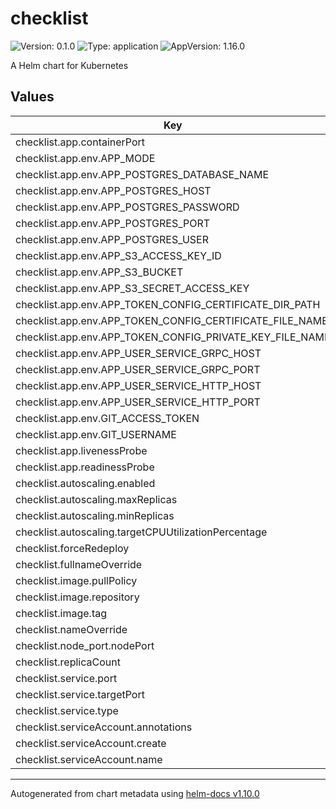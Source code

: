 # checklist

![Version: 0.1.0](https://img.shields.io/badge/Version-0.1.0-informational?style=flat-square) ![Type: application](https://img.shields.io/badge/Type-application-informational?style=flat-square) ![AppVersion: 1.16.0](https://img.shields.io/badge/AppVersion-1.16.0-informational?style=flat-square)

A Helm chart for Kubernetes

## Values

| Key | Type | Default | Description |
|-----|------|---------|-------------|
| checklist.app.containerPort | int | `80` |  |
| checklist.app.env.APP_MODE | string | `"debug"` |  |
| checklist.app.env.APP_POSTGRES_DATABASE_NAME | string | `"blueprint"` |  |
| checklist.app.env.APP_POSTGRES_HOST | string | `"localhost"` |  |
| checklist.app.env.APP_POSTGRES_PASSWORD | string | `"password"` |  |
| checklist.app.env.APP_POSTGRES_PORT | int | `5432` |  |
| checklist.app.env.APP_POSTGRES_USER | string | `"user"` |  |
| checklist.app.env.APP_S3_ACCESS_KEY_ID | string | `"<AWS_ACCESS_KEY_ID>"` |  |
| checklist.app.env.APP_S3_BUCKET | string | `"<S3_BUCKET>"` |  |
| checklist.app.env.APP_S3_SECRET_ACCESS_KEY | string | `"<AWS_SECRET>"` |  |
| checklist.app.env.APP_TOKEN_CONFIG_CERTIFICATE_DIR_PATH | string | `"/rsa"` |  |
| checklist.app.env.APP_TOKEN_CONFIG_CERTIFICATE_FILE_NAME | string | `"rsa.crt"` |  |
| checklist.app.env.APP_TOKEN_CONFIG_PRIVATE_KEY_FILE_NAME | string | `"rsa.key"` |  |
| checklist.app.env.APP_USER_SERVICE_GRPC_HOST | string | `"user"` |  |
| checklist.app.env.APP_USER_SERVICE_GRPC_PORT | int | `9180` |  |
| checklist.app.env.APP_USER_SERVICE_HTTP_HOST | string | `"localhost"` |  |
| checklist.app.env.APP_USER_SERVICE_HTTP_PORT | int | `9080` |  |
| checklist.app.env.GIT_ACCESS_TOKEN | string | `"<YOUR_GIT_ACCESS_TOKEN>"` |  |
| checklist.app.env.GIT_USERNAME | string | `"<YOUR_GIT_USERNAME>"` |  |
| checklist.app.livenessProbe | string | `"/"` |  |
| checklist.app.readinessProbe | string | `"/"` |  |
| checklist.autoscaling.enabled | bool | `false` |  |
| checklist.autoscaling.maxReplicas | int | `100` |  |
| checklist.autoscaling.minReplicas | int | `1` |  |
| checklist.autoscaling.targetCPUUtilizationPercentage | int | `80` |  |
| checklist.forceRedeploy | bool | `false` |  |
| checklist.fullnameOverride | string | `"checklist"` |  |
| checklist.image.pullPolicy | string | `"Always"` |  |
| checklist.image.repository | string | `"ghcr.io/unitedcollab/checklist"` |  |
| checklist.image.tag | string | `"test"` |  |
| checklist.nameOverride | string | `"checklist"` |  |
| checklist.node_port.nodePort | string | `nil` |  |
| checklist.replicaCount | int | `1` |  |
| checklist.service.port | int | `80` |  |
| checklist.service.targetPort | int | `80` |  |
| checklist.service.type | string | `"ClusterIP"` |  |
| checklist.serviceAccount.annotations | object | `{}` |  |
| checklist.serviceAccount.create | bool | `true` |  |
| checklist.serviceAccount.name | string | `""` |  |

----------------------------------------------
Autogenerated from chart metadata using [helm-docs v1.10.0](https://github.com/norwoodj/helm-docs/releases/v1.10.0)
